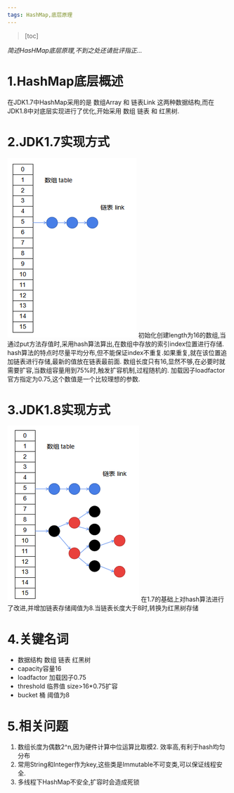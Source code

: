 ```yaml
---
tags: HashMap,底层原理
---
```


> [toc]

*简述HasHMap底层原理,不到之处还请批评指正...*

# 1.HashMap底层概述

在JDK1.7中HashMap采用的是 数组Array 和 链表Link 这两种数据结构,而在JDK1.8中对底层实现进行了优化,开始采用 数组 链表 和 红黑树.

# 2.JDK1.7实现方式
![](./images/1541843549457.png)
初始化创建length为16的数组,当通过put方法存值时,采用hash算法算出,在数组中存放的索引index位置进行存储.
hash算法的特点时尽量平均分布,但不能保证index不重复.如果重复,就在该位置追加链表进行存储,最新的值放在链表最前面.
数组长度只有16,显然不够,在必要时就需要扩容,当数组容量用到75%时,触发扩容机制,过程随机的.
加载因子loadfactor官方指定为0.75,这个数值是一个比较理想的参数.

# 3.JDK1.8实现方式
![](./images/1541843582143.png)
在1.7的基础上对hash算法进行了改进,并增加链表存储阈值为8.当链表长度大于8时,转换为红黑树存储

# 4.关键名词

* 数据结构 数组 链表 红黑树
* capacity容量16
* loadfactor 加载因子0.75
* threshold 临界值 size>16*0.75扩容
* bucket 桶 阈值为8

# 5.相关问题

1. 数组长度为偶数2^n,因为硬件计算中位运算比取模2. 效率高,有利于hash均匀分布
3. 常用String和Integer作为key,这些类是Immutable不可变类,可以保证线程安全.
4. 多线程下HashMap不安全,扩容时会造成死锁